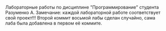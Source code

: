Лабораторные работы по дисциплине "Программирование" студента Разуменко А.
Замечание: каждой лабораторной работе соответствует свой проект!!!
Второй коммит восьмой лабы сделан случайно,  сама лаба была добавлена в первом её коммите.
